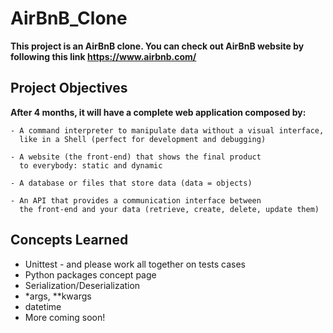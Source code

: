 # AirBnB_Clone

**This project is an AirBnB clone. You can check out AirBnB website
by following this link https://www.airbnb.com/**

## Project Objectives

**After 4 months, it will have a complete web application composed by:**

	- A command interpreter to manipulate data without a visual interface,
	  like in a Shell (perfect for development and debugging)

	- A website (the front-end) that shows the final product
	  to everybody: static and dynamic

	- A database or files that store data (data = objects)

	- An API that provides a communication interface between
	  the front-end and your data (retrieve, create, delete, update them)

## Concepts Learned

- Unittest - and please work all together on tests cases
- Python packages concept page
- Serialization/Deserialization
- *args, **kwargs
- datetime
- More coming soon!
